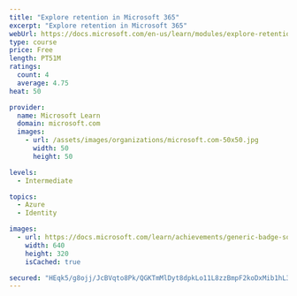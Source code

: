 ```yaml
---
title: "Explore retention in Microsoft 365"
excerpt: "Explore retention in Microsoft 365"
webUrl: https://docs.microsoft.com/en-us/learn/modules/explore-retention-microsoft-365/
type: course
price: Free
length: PT51M
ratings:
  count: 4
  average: 4.75
heat: 50

provider:
  name: Microsoft Learn
  domain: microsoft.com
  images:
    - url: /assets/images/organizations/microsoft.com-50x50.jpg
      width: 50
      height: 50

levels:
  - Intermediate

topics:
  - Azure
  - Identity

images:
  - url: https://docs.microsoft.com/learn/achievements/generic-badge-social.png
    width: 640
    height: 320
    isCached: true

secured: "HEqk5/g8ojj/JcBVqto8Pk/QGKTmMlDyt8dpkLo11L8zzBmpF2koDxMib1hL3l88VjMbFmz5WrT5dThWPRFCqPZexkrZDuSmA64hFvRYSGRk6iIfpBV+U9ktAHAezVatXXoclNeVcpDrwkQxLcIkrKqySp4MLlhpnb/u6VJLbKotjMHSXW/qQaxJ8ah+vvV34lrS1oPqBAEyiA4wCzPdFpDhrrhBwKmBaNBYytTS+SliwR9vSiX7hptGLCZA8A6z85ptspY3FJb3FJnMx7TtzuqatsGYYOJ9LZtK81qORrcCOeHklhd5F1GSyfNqxj9SvlUyh6bIbWYZl02fMsR9UB4dnA/jeD4N2n1FgIMcCITYDHBEri0m+508/2zxL/YraeLAUa2oQtBLlKF8KrCokLkqNmsZN2z04xXMSqL6G1o=;1tdRVEiTItKuFg4YgEVZfA=="
---
```


